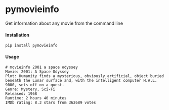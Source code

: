 # pymovieinfo
Get information about any movie from the command line

#### Installation

```
pip install pymovieinfo
```

#### Usage
```
# movieinfo 2001 a space odyssey
Movie: 2001: A Space Odyssey
Plot: Humanity finds a mysterious, obviously artificial, object buried beneath the Lunar surface and, with the intelligent computer H.A.L. 9000, sets off on a quest.
Genre: Mystery, Sci-Fi
Released: 1968
Runtime: 2 hours 40 minutes
IMDb rating: 8.3 stars from 362689 votes
```
